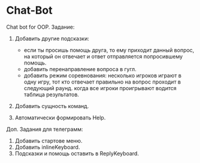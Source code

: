 # Chat-Bot
Chat bot for OOP.
Задание:
1) Добавить другие подсказки:
	- если ты просишь помощь друга, то ему приходит данный вопрос, на который он отвечает и ответ отправляется попросившему помощь.
	- добавить перенаправление вопроса в гугл.
	- добавить режим соревнования: несколько игроков играют  в одну игру, тот кто отвечает правильно на вопрос проходит в следующий раунд.
				                         когда все игроки проигрывают водится таблица результатов.
	
2) Добавить сущность команд.
3) Автоматически формировать Help.

Доп. Задания для телеграмм:
1) Добавить стартове меню.
2) Добавить inlineKeyboard.
3) Подсказки и помощь оставить в ReplyKeyboard.
